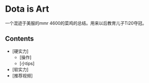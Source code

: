 Dota is Art
========================

一个混迹于美服的mmr 4600的菜鸡的总结。用来以后教育儿子Ti20夺冠。


## Contents
- [硬实力]
  - [操作]
  - [小tips]
- [软实力]
- [推荐视频]

